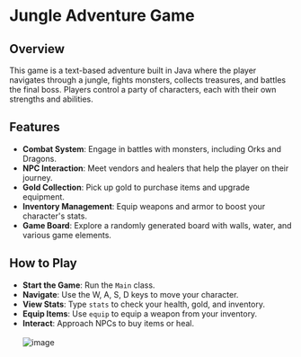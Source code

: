 # Jungle Adventure Game

## Overview
This game is a text-based adventure built in Java where the player navigates through a jungle, fights monsters, collects treasures, and battles the final boss. Players control a party of characters, each with their own strengths and abilities.

## Features
- **Combat System**: Engage in battles with monsters, including Orks and Dragons.
- **NPC Interaction**: Meet vendors and healers that help the player on their journey.
- **Gold Collection**: Pick up gold to purchase items and upgrade equipment.
- **Inventory Management**: Equip weapons and armor to boost your character's stats.
- **Game Board**: Explore a randomly generated board with walls, water, and various game elements.

## How to Play
- **Start the Game**: Run the `Main` class.
- **Navigate**: Use the W, A, S, D keys to move your character.
- **View Stats**: Type `stats` to check your health, gold, and inventory.
- **Equip Items**: Use `equip` to equip a weapon from your inventory.
- **Interact**: Approach NPCs to buy items or heal.<br><br>
![image](https://github.com/user-attachments/assets/48d450ea-393f-4927-9968-e80b56d0d480)

